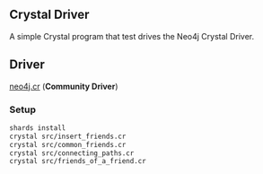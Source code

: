 ## Crystal Driver

A simple Crystal program that test drives the Neo4j Crystal Driver.

## Driver
[neo4j.cr](https://github.com/jgaskins/neo4j.cr) (**Community Driver**)

### Setup

```bash
shards install
crystal src/insert_friends.cr
crystal src/common_friends.cr
crystal src/connecting_paths.cr
crystal src/friends_of_a_friend.cr
```
